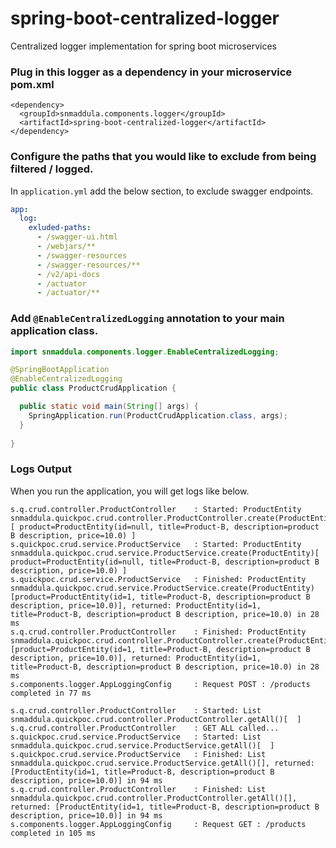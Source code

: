 # spring-boot-centralized-logger
Centralized logger implementation for spring boot microservices


### Plug in this logger as a dependency in your microservice pom.xml
    <dependency>
      <groupId>snmaddula.components.logger</groupId>
      <artifactId>spring-boot-centralized-logger</artifactId>
    </dependency>

### Configure the paths that you would like to exclude from being filtered / logged.
In `application.yml` add the below section, to exclude swagger endpoints.
```yml
app:
  log:
    exluded-paths:
      - /swagger-ui.html
      - /webjars/**
      - /swagger-resources
      - /swagger-resources/**
      - /v2/api-docs
      - /actuator
      - /actuator/**
```

### Add `@EnableCentralizedLogging` annotation to your main application class.
```java
import snmaddula.components.logger.EnableCentralizedLogging;

@SpringBootApplication
@EnableCentralizedLogging
public class ProductCrudApplication {

  public static void main(String[] args) {
    SpringApplication.run(ProductCrudApplication.class, args);
  }
  
}
```


### Logs Output
When you run the application, you will get logs like below.
```
s.q.crud.controller.ProductController    : Started: ProductEntity snmaddula.quickpoc.crud.controller.ProductController.create(ProductEntity)[ product=ProductEntity(id=null, title=Product-B, description=product B description, price=10.0) ]
s.quickpoc.crud.service.ProductService   : Started: ProductEntity snmaddula.quickpoc.crud.service.ProductService.create(ProductEntity)[ product=ProductEntity(id=null, title=Product-B, description=product B description, price=10.0) ]
s.quickpoc.crud.service.ProductService   : Finished: ProductEntity snmaddula.quickpoc.crud.service.ProductService.create(ProductEntity)[product=ProductEntity(id=1, title=Product-B, description=product B description, price=10.0)], returned: ProductEntity(id=1, title=Product-B, description=product B description, price=10.0) in 28 ms
s.q.crud.controller.ProductController    : Finished: ProductEntity snmaddula.quickpoc.crud.controller.ProductController.create(ProductEntity)[product=ProductEntity(id=1, title=Product-B, description=product B description, price=10.0)], returned: ProductEntity(id=1, title=Product-B, description=product B description, price=10.0) in 28 ms
s.components.logger.AppLoggingConfig     : Request POST : /products completed in 77 ms

s.q.crud.controller.ProductController    : Started: List snmaddula.quickpoc.crud.controller.ProductController.getAll()[  ]
s.q.crud.controller.ProductController    : GET ALL called...
s.quickpoc.crud.service.ProductService   : Started: List snmaddula.quickpoc.crud.service.ProductService.getAll()[  ]
s.quickpoc.crud.service.ProductService   : Finished: List snmaddula.quickpoc.crud.service.ProductService.getAll()[], returned: [ProductEntity(id=1, title=Product-B, description=product B description, price=10.0)] in 94 ms
s.q.crud.controller.ProductController    : Finished: List snmaddula.quickpoc.crud.controller.ProductController.getAll()[], returned: [ProductEntity(id=1, title=Product-B, description=product B description, price=10.0)] in 94 ms
s.components.logger.AppLoggingConfig     : Request GET : /products completed in 105 ms
```
